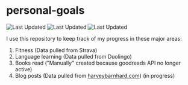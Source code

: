# personal-goals
![Last Updated](https://img.shields.io/date/1612658928?color=FC4C02&label=Fitness%20Updated&logo=strava)
![Last Updated](https://img.shields.io/date/1612658928?color=7ac70c&label=Language%20Updated&logo=duolingo)
![Last Updated](https://img.shields.io/date/1612658928?color=e9e5cd&label=Books%20Updated&logo=goodreads)

I use this repository to keep track of my progress in these major areas:

1. Fitness (Data pulled from Strava)
2. Language learning (Data pulled from Duolingo)
3. Books read ("Manually" created because goodreads API no longer active)
4. Blog posts (Data pulled from [harveybarnhard.com](https://harveybarnhard.com)) (in progress)
